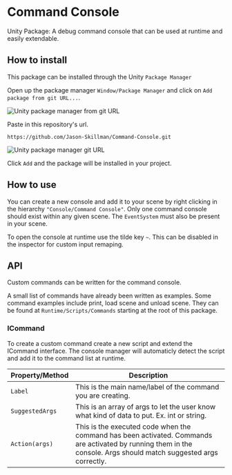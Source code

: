 # Command Console
Unity Package: A debug command console that can be used at runtime and easily extendable.

## How to install
This package can be installed through the Unity `Package Manager`

Open up the package manager `Window/Package Manager` and click on `Add package from git URL...`.

![Unity package manager from git URL](https://i.imgur.com/wRDQU8Z.png)

Paste in this repository's url.

`https://github.com/Jason-Skillman/Command-Console.git`

![Unity package manager git URL](https://i.imgur.com/sNQYA13.png)

Click `Add` and the package will be installed in your project.

## How to use
You can create a new console and add it to your scene by right clicking in the hierarchy `"Console/Command Console"`.
Only one command console should exist within any given scene. 
The `EventSystem` must also be present in your scene.

To open the console at runtime use the tilde key `~`. This can be disabled in the inspector for custom input remaping.

## API
Custom commands can be written for the command console.

A small list of commands have already been written as examples. Some command examples include print, load scene and unload scene. They can be found at `Runtime/Scripts/Commands` starting at the root of this package.

### ICommand
To create a custom command create a new script and extend the ICommand interface. The console manager will automaticly detect the script and add it to the command list at runtime.

|Property/Method|Description|
|---|---|
|`Label`| This is the main name/label of the command you are creating.|
|`SuggestedArgs`| This is an array of args to let the user know what kind of data to put. Ex. int or string.|
|`Action(args)`| This is the executed code when the command has been activated. Commands are activated by running them in the console. Args should match suggested args correctly.|

